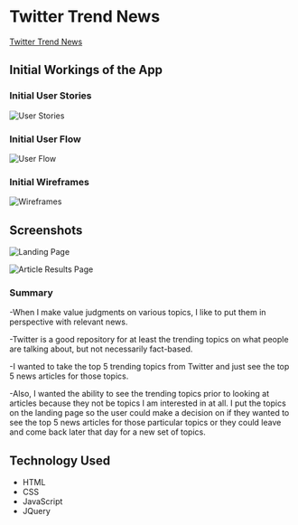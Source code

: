# Twitter Trend News

[Twitter Trend News](https://gmacerola.github.io/twitter-trend-news/)

## Initial Workings of the App

### Initial User Stories

![User Stories](https://docs.google.com/spreadsheets/d/1seB0uE_T9vhubFiaL3A8fBBGJ9D2geJ-vwJMkRtc6zo/edit?usp=sharing)

### Initial User Flow

![User Flow](https://drive.google.com/file/d/1CKazs_Jo4zM9x_2ySbqFXrBJBLzrgtUO/view?usp=sharing)

### Initial Wireframes

![Wireframes](https://drive.google.com/file/d/1hJdt_2fjiIX-5N7Sn3Ba6_AvV_cFeHty/view?usp=sharing)

## Screenshots

![Landing Page](https://github.com/gmacerola/twitter-trend-news/blob/master/images/landing-page.png)

![Article Results Page](https://github.com/gmacerola/twitter-trend-news/blob/master/images/article-results-page.png)

### Summary

-When I make value judgments on various topics, I like to put them in perspective with relevant news.

-Twitter is a good repository for at least the trending topics on what people are talking about, but not necessarily fact-based.

-I wanted to take the top 5 trending topics from Twitter and just see the top 5 news articles for those topics.

-Also, I wanted the ability to see the trending topics prior to looking at articles because they not be topics I am interested in at all. I put the topics on the landing page so the user could make a decision on if they wanted to see the top 5 news articles for those particular topics or they could leave and come back later that day for a new set of topics.

## Technology Used

- HTML
- CSS
- JavaScript
- JQuery
